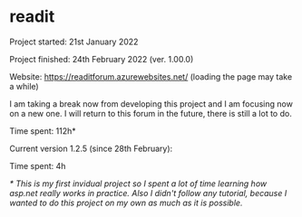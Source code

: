 # readit

Project started: 21st January 2022

Project finished: 24th February 2022 (ver. 1.00.0)

Website: https://readitforum.azurewebsites.net/ (loading the page may take a while)

I am taking a break now from developing this project and I am focusing now on a new one. I will return to this forum in the future, there is still a lot to do.

Time spent: 112h* 

Current version 1.2.5 (since 28th February):

Time spent: 4h

<i>* This is my first invidual project so I spent a lot of time learning how asp.net really works in practice. Also I didn't follow any tutorial, because I wanted to do this project on my own as much as it is possible.</i>
